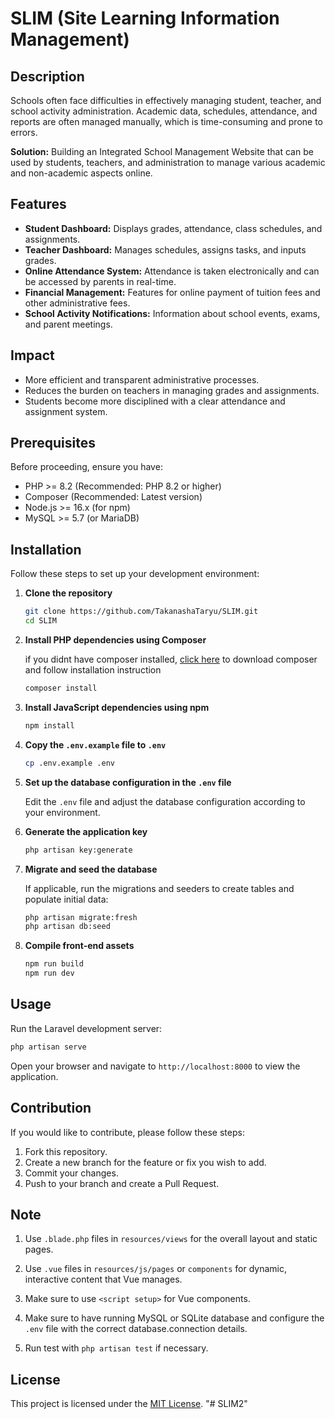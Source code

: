 
# SLIM (Site Learning Information Management)

## Description

Schools often face difficulties in effectively managing student, teacher, and school activity administration. Academic data, schedules, attendance, and reports are often managed manually, which is time-consuming and prone to errors.

**Solution:**
Building an Integrated School Management Website that can be used by students, teachers, and administration to manage various academic and non-academic aspects online.

## Features

- **Student Dashboard:** Displays grades, attendance, class schedules, and assignments.
- **Teacher Dashboard:** Manages schedules, assigns tasks, and inputs grades.
- **Online Attendance System:** Attendance is taken electronically and can be accessed by parents in real-time.
- **Financial Management:** Features for online payment of tuition fees and other administrative fees.
- **School Activity Notifications:** Information about school events, exams, and parent meetings.

## Impact

- More efficient and transparent administrative processes.
- Reduces the burden on teachers in managing grades and assignments.
- Students become more disciplined with a clear attendance and assignment system.

## Prerequisites

Before proceeding, ensure you have:

- PHP >= 8.2 (Recommended: PHP 8.2 or higher)
- Composer (Recommended: Latest version)
- Node.js >= 16.x (for npm)
- MySQL >= 5.7 (or MariaDB)


## Installation

Follow these steps to set up your development environment:

1. **Clone the repository**

   ```bash
   git clone https://github.com/TakanashaTaryu/SLIM.git
   cd SLIM
   ```

2. **Install PHP dependencies using Composer**

   if you didnt have composer installed, [click here](https://getcomposer.org/download/) to download composer and follow installation instruction
   ```bash
   composer install
   ```




3. **Install JavaScript dependencies using npm**

   ```bash
   npm install
   ```

4. **Copy the `.env.example` file to `.env`**

   ```bash
   cp .env.example .env
   ```

5. **Set up the database configuration in the `.env` file**

   Edit the `.env` file and adjust the database configuration according to your environment.

6. **Generate the application key**

   ```bash
   php artisan key:generate
   ```

7. **Migrate and seed the database**

   If applicable, run the migrations and seeders to create tables and populate initial data:

   ```bash
   php artisan migrate:fresh
   php artisan db:seed
   ```

8. **Compile front-end assets**

   ```bash
   npm run build
   npm run dev
   ```

## Usage

Run the Laravel development server:

```bash
php artisan serve
```

Open your browser and navigate to `http://localhost:8000` to view the application.

## Contribution

If you would like to contribute, please follow these steps:

1. Fork this repository.
2. Create a new branch for the feature or fix you wish to add.
3. Commit your changes.
4. Push to your branch and create a Pull Request.

## Note

1. Use ```.blade.php``` files in ```resources/views``` for the overall layout and static pages.

2. Use ```.vue``` files in ```resources/js/pages``` or ```components``` for dynamic, interactive content that Vue manages.

3. Make sure to use ```<script setup>``` for Vue components.
4. Make sure to have running MySQL or SQLite database and configure the ```.env``` file with the correct database.connection details.
5. Run test with ```php artisan test``` if necessary.

## License

This project is licensed under the [MIT License](LICENSE).
"# SLIM2" 
